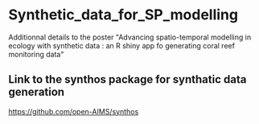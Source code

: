# Synthetic_data_for_SP_modelling
Additionnal details to the poster "Advancing spatio-temporal modelling in ecology with synthetic data : an R shiny app fo generating coral reef monitoring data"


## Link to the synthos package for synthatic data generation

https://github.com/open-AIMS/synthos 

